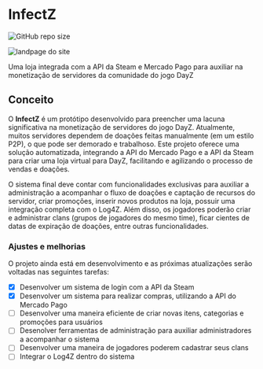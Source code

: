 # InfectZ

![GitHub repo size](https://img.shields.io/github/repo-size/iuricode/README-template?style=for-the-badge)


<img src="https://i.imgur.com/SXTZNx8.png" alt="landpage do site">

Uma loja integrada com a API da Steam e Mercado Pago para auxiliar na monetização de servidores da comunidade do jogo DayZ

## Conceito  

O **InfectZ** é um protótipo desenvolvido para preencher uma lacuna significativa na monetização de servidores do jogo DayZ. 
Atualmente, muitos servidores dependem de doações feitas manualmente (em um estilo P2P), o que pode ser demorado e trabalhoso. 
Este projeto oferece uma solução automatizada, integrando a API do Mercado Pago e a API da Steam para criar uma loja virtual 
para DayZ, facilitando e agilizando o processo de vendas e doações.

O sistema final deve contar com funcionalidades exclusivas para auxiliar a administração a acompanhar o fluxo de doações
e captação de recursos do servidor, criar promoções, inserir novos produtos na loja, possuir uma integração completa com o Log4Z. 
Além disso, os jogadores poderão criar e administrar clans (grupos de jogadores do mesmo time), ficar cientes de datas de expiração
de doações, entre outras funcionalidades.


### Ajustes e melhorias

O projeto ainda está em desenvolvimento e as próximas atualizações serão voltadas nas seguintes tarefas:

- [x] Desenvolver um sistema de login com a API da Steam
- [x] Desenvolver um sistema para realizar compras, utilizando a API do Mercado Pago
- [ ] Desenvolver uma maneira eficiente de criar novas itens, categorias e promoções para usuários
- [ ] Desenolver ferramentas de administração para auxiliar administradores a acompanhar o sistema
- [ ] Desenvolver uma maneira de jogadores poderem cadastrar seus clans
- [ ] Integrar o Log4Z dentro do sistema
